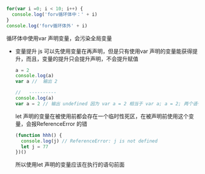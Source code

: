 ```js
for(var i =0; i < 10; i++) {
  console.log('forv循环体中：' + i)
}
console.log('forv循环体外' + i) 
```
循环体中使用var 声明变量，会污染全局变量

- 变量提升 
  js 可以先使用变量在再声明，但是只有使用var 声明的变量能获得提升，而且，变量的提升只会提升声明，不会提升赋值
  ```js
  a = 2
  console.log(a)
  var a //  输出 2

  //   ----------
  console.log(a)
  var a = 2 // 输出 undefined 因为 var a = 2 相当于 var a; a = 2; 两个语句，var 的变量提升只会提升声明的语句，即 var = a; 这一句会被提升，但是a = 2 这一句不会被提升
  ```
  let 声明的变量在被使用前都会存在一个临时性死区，在被声明前使用这个变量，会报ReferenceError 的错
  ```js
  (function hhh() {
    console.log(j) // ReferenceError: j is not defined
    let j = 77
  })()
  ```
  所以使用let 声明的变量应该在执行的语句前面